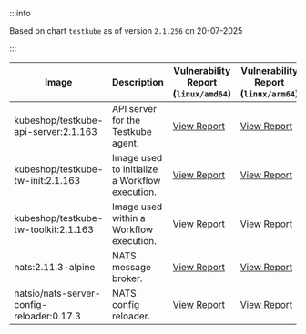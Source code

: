 :::info

Based on chart `testkube` as of version `2.1.256` on 20-07-2025

:::

| Image | Description | Vulnerability Report (`linux/amd64`) | Vulnerability Report (`linux/arm64`) | Docker Image |
|-------|-------------|----------------------------------------|----------------------------------------|--------------|
| kubeshop/testkube-api-server:2.1.163 | API server for the Testkube agent. | [View Report](./testkube-api-server-2.1.163_linux_amd64.md) | [View Report](./testkube-api-server-2.1.163_linux_arm64.md) | [View Image](https://hub.docker.com/layers/kubeshop/testkube-api-server/2.1.163/images/sha256-142ad5ef9ebb25810b706783d2c51c694e0f519498fdc1a4c8104bf57640d3f7?context=explore) |
| kubeshop/testkube-tw-init:2.1.163 | Image used to initialize a Workflow execution. | [View Report](./testkube-tw-init-2.1.163_linux_amd64.md) | [View Report](./testkube-tw-init-2.1.163_linux_arm64.md) | [View Image](https://hub.docker.com/layers/kubeshop/testkube-tw-init/2.1.163/images/sha256-fceb8bd2f5bfbe47bd1b00da272eea5601486410c9eb92020d6b8bd8ca0c7d33?context=explore) |
| kubeshop/testkube-tw-toolkit:2.1.163 | Image used within a Workflow execution. | [View Report](./testkube-tw-toolkit-2.1.163_linux_amd64.md) | [View Report](./testkube-tw-toolkit-2.1.163_linux_arm64.md) | [View Image](https://hub.docker.com/layers/kubeshop/testkube-tw-toolkit/2.1.163/images/sha256-b190be9ff07797d2881a2424d5b8f9652201fa1322c3842a9a56f3da9a522fa4?context=explore) |
| nats:2.11.3-alpine | NATS message broker. | [View Report](./nats-2.11.3-alpine_linux_amd64.md) | [View Report](./nats-2.11.3-alpine_linux_arm64.md) | [View Image](https://hub.docker.com/layers/library/nats/2.11.3-alpine/images/sha256-f6be324fcee27f2a91178d74f77bb4ba3e5a9d2e72ba7d6871f45d14aadca40a?context=explore) |
| natsio/nats-server-config-reloader:0.17.3 | NATS config reloader. | [View Report](./nats-server-config-reloader-0.17.3_linux_amd64.md) | [View Report](./nats-server-config-reloader-0.17.3_linux_arm64.md) | [View Image](https://hub.docker.com/layers/natsio/nats-server-config-reloader/0.17.3/images/sha256-6798c689cca8a98f34e57db124abe46c81edf9bfb02d54ad85da60d0e41ef592?context=explore) |
